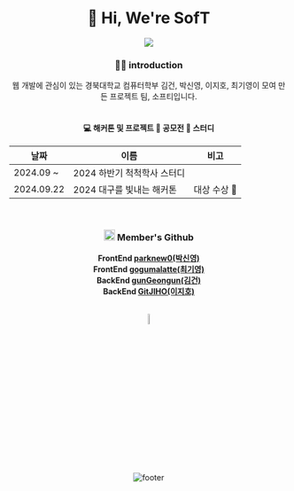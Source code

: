 <div align="center">

# 👋 Hi, We're SofT

<img src="https://capsule-render.vercel.app/api?type=Venom&color=7ECA9A&height=250&section=header&text=SofT%&fontSize=200&fontColor=1f2329" />

### 🙋‍♀️ introduction

웹 개발에 관심이 있는 경북대학교 컴퓨터학부 김건, 박신영, 이지호, 최기영이 모여 만든 프로젝트 팀, 소프티입니다.
<br><br>


#### 💻 해커톤 및 프로젝트 📙 공모전 💬 스터디

| 날짜 | 이름 | 비고 | 
|----|----|----|
| 2024.09 ~ |2024 하반기 척척학사 스터디 ||
| 2024.09.22 | 2024 대구를 빛내는 해커톤|대상 수상 🥇|

<br>

### <img src="https://github.com/user-attachments/assets/52af47dd-2050-44ec-b2c6-bac6e4f9e790" width="20px"> Member's Github

 **FrontEnd <a href="https://github.com/parknew0">parknew0(박신영)</a>**<br>
 **FrontEnd <a href="https://github.com/gogumalatte">gogumalatte(최기영)</a>**<br>
 **BackEnd <a href="https://github.com/gunGeongun">gunGeongun(김건)</a>**<br>
 **BackEnd <a href="https://github.com/GitJIHO">GitJIHO(이지호)</a>**

<br>
<img width="7%" src="https://github.com/user-attachments/assets/863599de-18be-4388-aca3-fc51fc0ca561"/>

![footer](https://capsule-render.vercel.app/api?type=waving&color=7ECA9A&height=100&section=footer)
</div>
